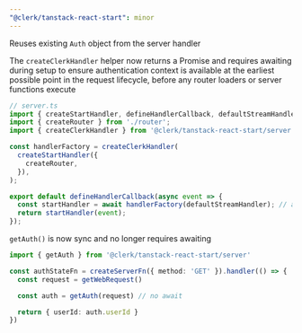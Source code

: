 ```yaml
---
"@clerk/tanstack-react-start": minor
---
```


Reuses existing `Auth` object from the server handler

The `createClerkHandler` helper now returns a Promise and requires awaiting during setup to ensure authentication context is available at the earliest possible point in the request lifecycle, before any router loaders or server functions execute

```ts
// server.ts
import { createStartHandler, defineHandlerCallback, defaultStreamHandler } from '@tanstack/react-start/server';
import { createRouter } from './router';
import { createClerkHandler } from '@clerk/tanstack-react-start/server';

const handlerFactory = createClerkHandler(
  createStartHandler({
    createRouter,
  }),
);

export default defineHandlerCallback(async event => {
  const startHandler = await handlerFactory(defaultStreamHandler); // awaited
  return startHandler(event);
});
```

`getAuth()` is now sync and no longer requires awaiting

```ts
import { getAuth } from '@clerk/tanstack-react-start/server'

const authStateFn = createServerFn({ method: 'GET' }).handler(() => {
  const request = getWebRequest()

  const auth = getAuth(request) // no await

  return { userId: auth.userId }
})
```
